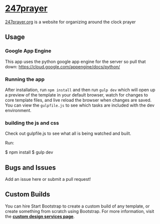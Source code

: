 # [247prayer](https://247prayer.org)

[247prayer.org](http://247prayer.org) is a website for organizing around the clock prayer

## Usage

### Google App Engine

This app uses the python google app engine for the server so pull that down: https://cloud.google.com/appengine/docs/python/

### Running the app

After installation, run `npm install` and then run `gulp dev` which will open up a preview of the template in your default browser, watch for changes to core template files, and live reload the browser when changes are saved. You can view the `gulpfile.js` to see which tasks are included with the dev environment.

### building the js and css

Check out gulpfile.js to see what all is being watched and built.

Run:

$ npm install
$ gulp dev

## Bugs and Issues

Add an issue here or submit a pull request!

## Custom Builds

You can hire Start Bootstrap to create a custom build of any template, or create something from scratch using Bootstrap. For more information, visit the **[custom design services page](https://startbootstrap.com/bootstrap-design-services/)**.

